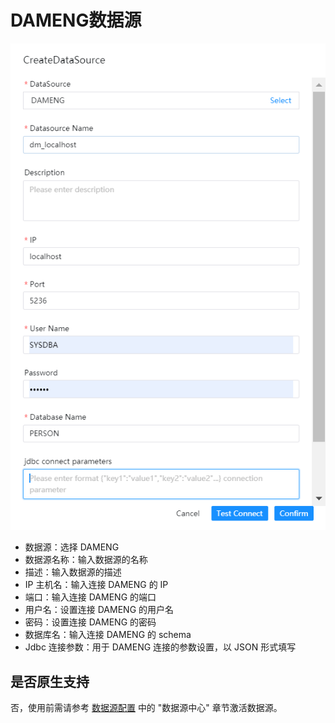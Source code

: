 # DAMENG数据源

![dameng](../../../../img/new_ui/dev/datasource/dameng.png)

- 数据源：选择 DAMENG
- 数据源名称：输入数据源的名称
- 描述：输入数据源的描述
- IP 主机名：输入连接 DAMENG 的 IP
- 端口：输入连接 DAMENG 的端口
- 用户名：设置连接 DAMENG 的用户名
- 密码：设置连接 DAMENG 的密码
- 数据库名：输入连接 DAMENG 的 schema
- Jdbc 连接参数：用于 DAMENG 连接的参数设置，以 JSON 形式填写

## 是否原生支持

否，使用前需请参考 [数据源配置](../installation/datasource-setting.md) 中的 "数据源中心" 章节激活数据源。
